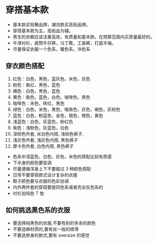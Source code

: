 # 穿搭基本款

- 基本款买轻奢品牌，潮流款买高街品牌。
- 穿搭基本款为主，高街品为辅。
- 男生的衣橱应该注重高效，有质量和基本款。在预算范围内买质量最好的。
- 牛津衬衫，直筒牛仔裤，马丁靴，工装裤，打底半袖。
- 尽量保证衣服一个色系，暖色系，冷色系

## 穿衣颜色搭配

1. 红色：白色，黑色，蓝灰色，米色，灰色
2. 粉色：紫红，黑色，蓝色
3. 橘色：白色，黑色，蓝色
4. 黄色：紫色，蓝色，白色，咖啡色，黑色
5. 咖啡色：米色，砖红，黑色
6. 绿色：白色，米色，黑色，暗紫色，灰色，褐色，灰棕色
7. 蓝色：白色，粉蓝色，金色，银色，橙色，黄色
8. 浅蓝色：白色，灰蓝色，粉红色
9. 紫色：浅粉色，灰蓝色，白色
10. 深棕色外套, 米白色内搭, 浅棕色裤子,
11. 浅灰色外套, 浅灰色内搭, 黑色裤子
12. 摩卡色外套, 白色内搭, 黑色裤子

- 色系中深蓝色，白色，灰色，米色的搭配比较有质感
- 下半身的颜色要低调
- 尽量遵循浑身上下不要超过 3 种颜色搭配
- 日常不要穿搭款式设计复杂的衣服
- 鞋子颜色要与衣服的色彩协调
- 内外两件套的穿搭要是同色系或者完全反色系的
- 衬衫加纯色 T 恤

## 如何挑选黑色系的衣服

- 要选择纯黑色的衣服,不要有别的多余的颜色
- 不要选麻材质的,要有丝一般的顺滑
- 不要选修身的款式,要有 oversize 的感觉
